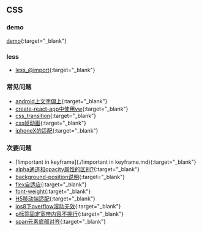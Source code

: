 ## CSS



### demo

[demo](./demo/transition.html){:target="_blank"}



### less

* [less_@import](./less/less_@import.md){:target="_blank"}



### 常见问题

* [android上文字偏上](./android上文字偏上.md){:target="_blank"}
* [create-react-app中使用vw](./create-react-app中使用vw.md){:target="_blank"}
* [css_transition](./css_transition.md){:target="_blank"}
* [css帧动画](./css帧动画.md){:target="_blank"}
* [iphoneX的适配](./iphoneX的适配.md){:target="_blank"}



### 次要问题

* [!important in keyframe](./!important in keyframe.md){:target="_blank"}
* [alpha通道和opacity属性的区别?](./alpha通道和opacity属性的区别.md){:target="_blank"}
* [background-position说明](./background-position说明.md){:target="_blank"}
* [flex自适应](./flex自适应.md){:target="_blank"}
* [font-weight](./font-weight.md){:target="_blank"}
* [H5移动端适配](./H5移动端适配.md){:target="_blank"}
* [ios8下overflow滚动无效](./ios8下overflow滚动无效.md){:target="_blank"}
* [p标签固定宽带内容不换行](./p标签固定宽带内容不换行.md){:target="_blank"}
* [span元素底部对齐](./span元素底部对齐.md){:target="_blank"}


